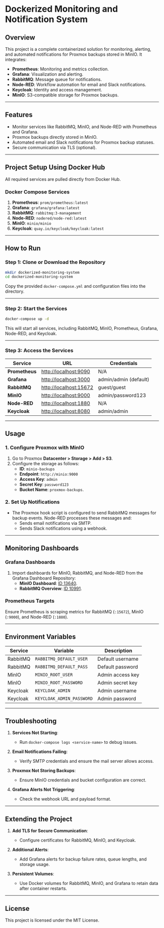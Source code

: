 
# Dockerized Monitoring and Notification System

## Overview
This project is a complete containerized solution for monitoring, alerting, and automated notifications for Proxmox backups stored in MinIO. It integrates:

- **Prometheus**: Monitoring and metrics collection.
- **Grafana**: Visualization and alerting.
- **RabbitMQ**: Message queue for notifications.
- **Node-RED**: Workflow automation for email and Slack notifications.
- **Keycloak**: Identity and access management.
- **MinIO**: S3-compatible storage for Proxmox backups.

---

## Features
- Monitor services like RabbitMQ, MinIO, and Node-RED with Prometheus and Grafana.
- Proxmox backups directly stored in MinIO.
- Automated email and Slack notifications for Proxmox backup statuses.
- Secure communication via TLS (optional).

---

## Project Setup Using Docker Hub

All required services are pulled directly from Docker Hub.

### Docker Compose Services
1. **Prometheus**: `prom/prometheus:latest`
2. **Grafana**: `grafana/grafana:latest`
3. **RabbitMQ**: `rabbitmq:3-management`
4. **Node-RED**: `nodered/node-red:latest`
5. **MinIO**: `minio/minio`
6. **Keycloak**: `quay.io/keycloak/keycloak:latest`

---

## How to Run

### Step 1: Clone or Download the Repository
```bash
mkdir dockerized-monitoring-system
cd dockerized-monitoring-system
```

Copy the provided `docker-compose.yml` and configuration files into the directory.

---

### Step 2: Start the Services
```bash
docker-compose up -d
```

This will start all services, including RabbitMQ, MinIO, Prometheus, Grafana, Node-RED, and Keycloak.

---

### Step 3: Access the Services

| Service         | URL                        | Credentials                |
|------------------|----------------------------|----------------------------|
| **Prometheus**   | [http://localhost:9090](http://localhost:9090) | N/A                        |
| **Grafana**      | [http://localhost:3000](http://localhost:3000) | admin/admin (default)      |
| **RabbitMQ**     | [http://localhost:15672](http://localhost:15672) | guest/guest               |
| **MinIO**        | [http://localhost:9000](http://localhost:9000) | admin/password123         |
| **Node-RED**     | [http://localhost:1880](http://localhost:1880) | N/A                        |
| **Keycloak**     | [http://localhost:8080](http://localhost:8080) | admin/admin               |

---

## Usage

### 1. Configure Proxmox with MinIO
1. Go to Proxmox **Datacenter > Storage > Add > S3**.
2. Configure the storage as follows:
   - **ID**: `minio-backups`
   - **Endpoint**: `http://minio:9000`
   - **Access Key**: `admin`
   - **Secret Key**: `password123`
   - **Bucket Name**: `proxmox-backups`.

### 2. Set Up Notifications
- The Proxmox hook script is configured to send RabbitMQ messages for backup events. Node-RED processes these messages and:
  - Sends email notifications via SMTP.
  - Sends Slack notifications using a webhook.

---

## Monitoring Dashboards

### Grafana Dashboards
1. Import dashboards for MinIO, RabbitMQ, and Node-RED from the Grafana Dashboard Repository:
   - **MinIO Dashboard**: [ID 13640](https://grafana.com/grafana/dashboards/13640).
   - **RabbitMQ Overview**: [ID 10991](https://grafana.com/grafana/dashboards/10991).

### Prometheus Targets
Ensure Prometheus is scraping metrics for RabbitMQ (`:15672`), MinIO (`:9000`), and Node-RED (`:1880`).

---

## Environment Variables

| Service    | Variable                      | Description                     |
|------------|-------------------------------|---------------------------------|
| RabbitMQ   | `RABBITMQ_DEFAULT_USER`       | Default username               |
| RabbitMQ   | `RABBITMQ_DEFAULT_PASS`       | Default password               |
| MinIO      | `MINIO_ROOT_USER`             | Admin access key               |
| MinIO      | `MINIO_ROOT_PASSWORD`         | Admin secret key               |
| Keycloak   | `KEYCLOAK_ADMIN`              | Admin username                 |
| Keycloak   | `KEYCLOAK_ADMIN_PASSWORD`     | Admin password                 |

---

## Troubleshooting

1. **Services Not Starting**:
   - Run `docker-compose logs <service-name>` to debug issues.

2. **Email Notifications Failing**:
   - Verify SMTP credentials and ensure the mail server allows access.

3. **Proxmox Not Storing Backups**:
   - Ensure MinIO credentials and bucket configuration are correct.

4. **Grafana Alerts Not Triggering**:
   - Check the webhook URL and payload format.

---

## Extending the Project

1. **Add TLS for Secure Communication**:
   - Configure certificates for RabbitMQ, MinIO, and Keycloak.

2. **Additional Alerts**:
   - Add Grafana alerts for backup failure rates, queue lengths, and storage usage.

3. **Persistent Volumes**:
   - Use Docker volumes for RabbitMQ, MinIO, and Grafana to retain data after container restarts.

---

## License

This project is licensed under the MIT License.
